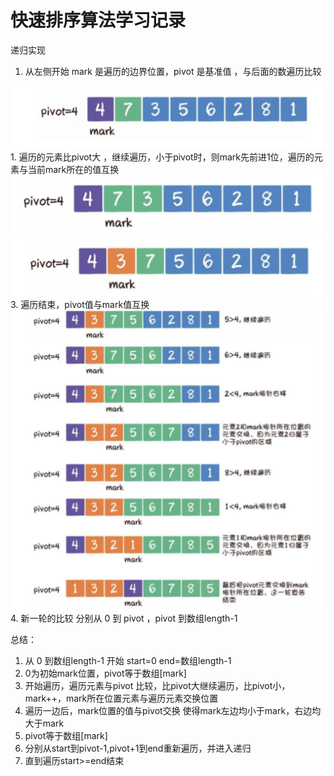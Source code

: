 # 快速排序算法学习记录

递归实现
1. 从左侧开始 mark 是遍历的边界位置，pivot 是基准值 ，与后面的数遍历比较
<img src="../.vuepress/public/quicksort1.png" alt="quicksort1">
1. 遍历的元素比pivot大 ，继续遍历，小于pivot时，则mark先前进1位，遍历的元素与当前mark所在的值互换
   
<img src="../.vuepress/public/quicksort2.png" alt="quicksort2">
<img src="../.vuepress/public/quicksort3.png" alt="quicksort3">
3. 遍历结束，pivot值与mark值互换
<img src="../.vuepress/public/quicksort4.png" alt="quicksort4">
4. 新一轮的比较 分别从 0 到 pivot ，pivot 到数组length-1

总结： 
1. 从 0 到数组length-1 开始 start=0 end=数组length-1
2. 0为初始mark位置，pivot等于数组[mark]
3. 开始遍历，遍历元素与pivot 比较，比pivot大继续遍历，比pivot小，mark++，mark所在位置元素与遍历元素交换位置
4. 遍历一边后，mark位置的值与pivot交换 使得mark左边均小于mark，右边均大于mark
5. pivot等于数组[mark]
6. 分别从start到pivot-1,pivot+1到end重新遍历，并进入递归
7. 直到遍历start>=end结束